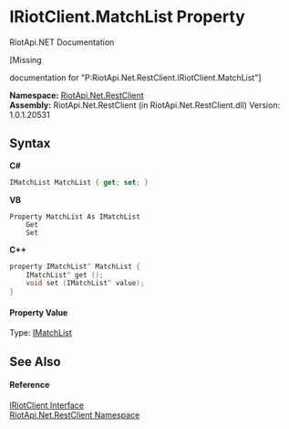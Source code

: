 # IRiotClient.MatchList Property 
RiotApi.NET Documentation 

\[Missing <summary> documentation for "P:RiotApi.Net.RestClient.IRiotClient.MatchList"\]

**Namespace:**&nbsp;<a href="380906d8-0718-db74-ba58-94a29fd87baa">RiotApi.Net.RestClient</a><br />**Assembly:**&nbsp;RiotApi.Net.RestClient (in RiotApi.Net.RestClient.dll) Version: 1.0.1.20531

## Syntax

**C#**<br />
``` C#
IMatchList MatchList { get; set; }
```

**VB**<br />
``` VB
Property MatchList As IMatchList
	Get
	Set
```

**C++**<br />
``` C++
property IMatchList^ MatchList {
	IMatchList^ get ();
	void set (IMatchList^ value);
}
```


#### Property Value
Type: <a href="c8e030c0-e61e-d567-d8a6-f9ea6f21161a">IMatchList</a>

## See Also


#### Reference
<a href="7dd7d888-7be1-e774-04ab-b996e36da051">IRiotClient Interface</a><br /><a href="380906d8-0718-db74-ba58-94a29fd87baa">RiotApi.Net.RestClient Namespace</a><br />